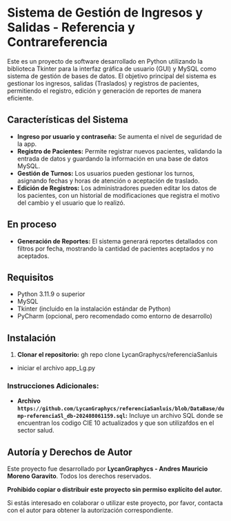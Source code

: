 # Sistema de Gestión de Ingresos y Salidas - Referencia y Contrareferencia

Este es un proyecto de software desarrollado en Python utilizando la biblioteca Tkinter para la interfaz gráfica de usuario (GUI) y MySQL como sistema de gestión de bases de datos. El objetivo principal del sistema es gestionar los ingresos, salidas (Traslados) y registros de pacientes, permitiendo el registro, edición y generación de reportes de manera eficiente.

## Características del Sistema

- **Ingreso por usuario y contraseña:** Se aumenta el nivel de seguridad de la app.
- **Registro de Pacientes:** Permite registrar nuevos pacientes, validando la entrada de datos y guardando la información en una base de datos MySQL.
- **Gestión de Turnos:** Los usuarios pueden gestionar los turnos, asignando fechas y horas de atención o aceptación de traslado.
- **Edición de Registros:** Los administradores pueden editar los datos de los pacientes, con un historial de modificaciones que registra el motivo del cambio y el usuario que lo realizó.

## En proceso
- **Generación de Reportes:** El sistema generará reportes detallados con filtros por fecha, mostrando la cantidad de pacientes aceptados y no aceptados.

## Requisitos

- Python 3.11.9 o superior
- MySQL
- Tkinter (incluido en la instalación estándar de Python)
- PyCharm (opcional, pero recomendado como entorno de desarrollo)

## Instalación

1. **Clonar el repositorio:**
gh repo clone LycanGraphycs/referenciaSanluis
- iniciar el archivo app_Lg.py

### Instrucciones Adicionales:
- **Archivo `https://github.com/LycanGraphycs/referenciaSanluis/blob/DataBase/dump-referenciaSl_db-202408061159.sql`:** Incluye un archivo SQL donde se encuentran los codigo CIE 10 actualizados y que son utilizafdos en el sector salud.

## Autoría y Derechos de Autor

Este proyecto fue desarrollado por **LycanGraphycs - Andres Mauricio Moreno Garavito**. Todos los derechos reservados.

**Prohibido copiar o distribuir este proyecto sin permiso explícito del autor.**

Si estás interesado en colaborar o utilizar este proyecto, por favor, contacta con el autor para obtener la autorización correspondiente.

